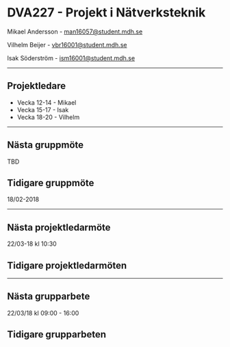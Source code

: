 # DVA227 - Projekt i Nätverksteknik

Mikael Andersson - [man16057@student.mdh.se](mailto:man16057@student.mdh.se)

Vilhelm Beijer - [vbr16001@student.mdh.se](mailto:vbr16001@student.mdh.se)

Isak Söderström - [ism16001@student.mdh.se](mailto:ism16001@student.mdh.se)

---
## Projektledare 
- Vecka 12-14 - Mikael
- Vecka 15-17 - Isak
- Vecka 18-20 - Vilhelm

---
## Nästa gruppmöte
TBD
## Tidigare gruppmöte
18/02-2018

---
## Nästa projektledarmöte
22/03-18 kl 10:30
## Tidigare projektledarmöten

---
## Nästa grupparbete
22/03/18 kl 09:00 - 16:00
## Tidigare grupparbeten
